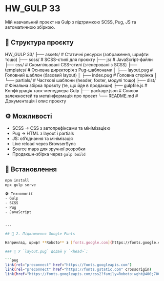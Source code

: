 # HW_GULP 33

Мій навчальний проєкт на Gulp з підтримкою SCSS, Pug, JS та автоматичною збіркою.
## 📁 Структура проєкту
HW_GULP 33/
├── assets/              # Статичні ресурси (зображення, шрифти тощо)
├── scss/                # SCSS-стилі для проєкту
├── js/                  # JavaScript-файли
├── css/                 # Скомпільовані CSS-стилі (згенеровані з SCSS)
├── templates/           # Основна директорія з Pug-шаблонами
│   ├── layout.pug       # Головний шаблон (базовий layout)
│   ├── index.pug        # Головна сторінка
│   └── partials/        # Часткові шаблони (header, footer, модулі тощо)
├── dist/                # Фінальна збірка проєкту (те, що йде в продакшн)
├── gulpfile.js          # Конфігурація таск-менеджера Gulp
├── package.json         # Список залежностей та метаінформація про проєкт
└── README.md            # Документація і опис проєкту


## ⚙️ Можливості

- SCSS → CSS з автопрефіксами та мінімізацією
- Pug → HTML з layout і partials
- JS: об’єднання та мінімізація
- Live reload через BrowserSync
- Source maps для зручної розробки
- Продакшн-збірка через `gulp build`

## 🚀 Встановлення

```bash
npm install
npx gulp serve

🛠️ Технології
- Gulp
- SCSS
- Pug
- JavaScript


---

## 🎨 2. Підключення Google Fonts

Наприклад, шрифт **Roboto** з [fonts.google.com](https://fonts.google.com):

### 🔗 У `layout.pug` додай у `<head>`:

```pug
link(rel="preconnect" href="https://fonts.googleapis.com")
link(rel="preconnect" href="https://fonts.gstatic.com" crossorigin)
link(href="https://fonts.googleapis.com/css2?family=Roboto:wght@400;700&display=swap" rel="stylesheet")




